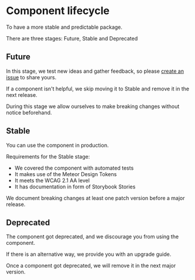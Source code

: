 # Component lifecycle

To have a more stable and predictable package.

There are three stages: Future, Stable and Deprecated

## Future

In this stage, we test new ideas and gather feedback, so please [create an issue](https://github.com/oinpanel/meteor/issues/new/choose) to share yours.

If a component isn't helpful, we skip moving it to Stable and remove it in the next release.

During this stage we allow ourselves to make breaking changes without notice beforehand.

## Stable

You can use the component in production.

Requirements for the Stable stage:

- We covered the component with automated tests
- It makes use of the Meteor Design Tokens
- It meets the WCAG 2.1 AA level
- It has documentation in form of Storybook Stories

We document breaking changes at least one patch version before a major release.

## Deprecated

The component got deprecated, and we discourage you from using the component.

If there is an alternative way, we provide you with an upgrade guide.

Once a component got deprecated, we will remove it in the next major version.
